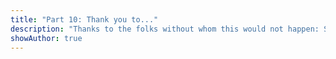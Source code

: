 ```yaml
---
title: "Part 10: Thank you to..."
description: "Thanks to the folks without whom this would not happen: Seth Godin, Steve Walters, The Black Crowes, Martha Wells and Murderbot, Techno Tim, Christian Lempa, Veronica Explains, Lawrence Systems, Jeff Delaney and Fireship.io, Nuno Coração and Blowfish, the Rebrickable Team, Rebecca and You."
showAuthor: true
---
```



